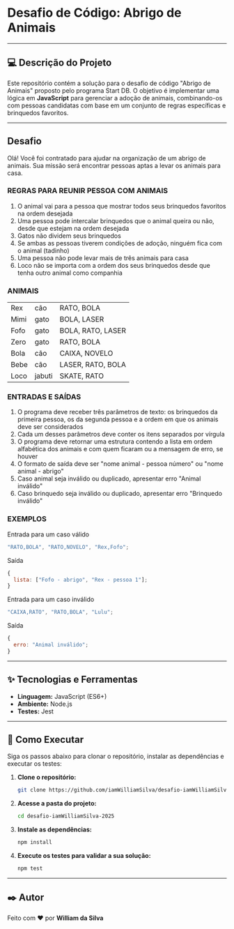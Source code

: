 # Desafio de Código: Abrigo de Animais

---

## 💻 Descrição do Projeto

Este repositório contém a solução para o desafio de código "Abrigo de Animais" proposto pelo programa Start DB. O objetivo é implementar uma lógica em **JavaScript** para gerenciar a adoção de animais, combinando-os com pessoas candidatas com base em um conjunto de regras específicas e brinquedos favoritos.

---

## Desafio

Olá! Você foi contratado para ajudar na organização de um abrigo de animais.
Sua missão será encontrar pessoas aptas a levar os animais para casa.

### REGRAS PARA REUNIR PESSOA COM ANIMAIS

1. O animal vai para a pessoa que mostrar todos seus brinquedos favoritos na ordem desejada
2. Uma pessoa pode intercalar brinquedos que o animal queira ou não, desde que estejam na ordem desejada
3. Gatos não dividem seus brinquedos
4. Se ambas as pessoas tiverem condições de adoção, ninguém fica com o animal (tadinho)
5. Uma pessoa não pode levar mais de três animais para casa
6. Loco não se importa com a ordem dos seus brinquedos desde que tenha outro animal como companhia

### ANIMAIS

|      |        |                   |
| ---- | ------ | ----------------- |
| Rex  | cão    | RATO, BOLA        |
| Mimi | gato   | BOLA, LASER       |
| Fofo | gato   | BOLA, RATO, LASER |
| Zero | gato   | RATO, BOLA        |
| Bola | cão    | CAIXA, NOVELO     |
| Bebe | cão    | LASER, RATO, BOLA |
| Loco | jabuti | SKATE, RATO       |

### ENTRADAS E SAÍDAS

1. O programa deve receber três parâmetros de texto: os brinquedos da primeira pessoa, os da segunda pessoa e a ordem em que os animais deve ser considerados
2. Cada um desses parâmetros deve conter os itens separados por vírgula
3. O programa deve retornar uma estrutura contendo a lista em ordem alfabética dos animais e com quem ficaram ou a mensagem de erro, se houver
4. O formato de saída deve ser "nome animal - pessoa número" ou "nome animal - abrigo"
5. Caso animal seja inválido ou duplicado, apresentar erro "Animal inválido"
6. Caso brinquedo seja inválido ou duplicado, apresentar erro "Brinquedo inválido"

### EXEMPLOS

Entrada para um caso válido

```js
"RATO,BOLA", "RATO,NOVELO", "Rex,Fofo";
```

Saída

```js
{
  lista: ["Fofo - abrigo", "Rex - pessoa 1"];
}
```

Entrada para um caso inválido

```js
"CAIXA,RATO", "RATO,BOLA", "Lulu";
```

Saída

```js
{
  erro: "Animal inválido";
}
```

---

## ✨ Tecnologias e Ferramentas

- **Linguagem:** JavaScript (ES6+)
- **Ambiente:** Node.js
- **Testes:** Jest

---

## 🚀 Como Executar

Siga os passos abaixo para clonar o repositório, instalar as dependências e executar os testes:

1.  **Clone o repositório:**

    ```bash
    git clone https://github.com/iamWilliamSilva/desafio-iamWilliamSilva-2025.git
    ```

2.  **Acesse a pasta do projeto:**

    ```bash
    cd desafio-iamWilliamSilva-2025
    ```

3.  **Instale as dependências:**

    ```bash
    npm install
    ```

4.  **Execute os testes para validar a sua solução:**
    ```bash
    npm test
    ```

---

## ✒️ Autor

Feito com ❤️ por **William da Silva**

